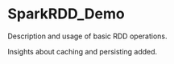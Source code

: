 # SparkRDD_Demo


Description and usage of basic RDD operations.

Insights about caching and persisting added. 